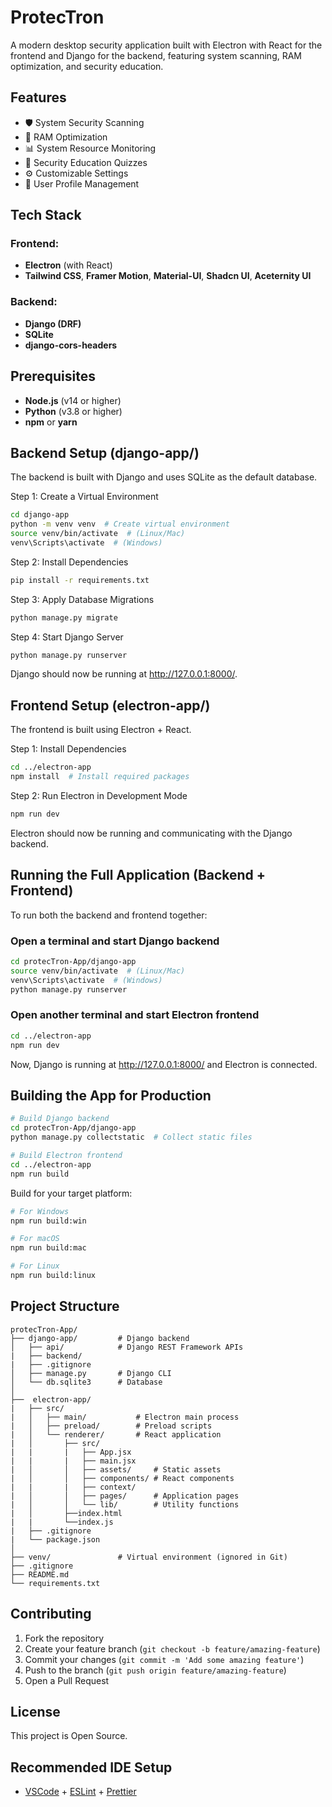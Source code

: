 # ProtecTron

A modern desktop security application built with Electron with React for the frontend and Django for the backend, featuring system scanning, RAM optimization, and security education.

## Features

- 🛡️ System Security Scanning
- 🚀 RAM Optimization
- 📊 System Resource Monitoring
- 📝 Security Education Quizzes
- ⚙️ Customizable Settings
- 👤 User Profile Management

## Tech Stack

### Frontend:

- **Electron** (with React)
- **Tailwind CSS**, **Framer Motion**, **Material-UI**, **Shadcn UI**, **Aceternity UI**

### Backend:

- **Django (DRF)**
- **SQLite**
- **django-cors-headers**

## Prerequisites

- **Node.js** (v14 or higher)
- **Python** (v3.8 or higher)
- **npm** or **yarn**

## Backend Setup (django-app/)

The backend is built with Django and uses SQLite as the default database.

Step 1: Create a Virtual Environment

```bash
cd django-app
python -m venv venv  # Create virtual environment
source venv/bin/activate  # (Linux/Mac)
venv\Scripts\activate  # (Windows)
```

Step 2: Install Dependencies

```bash
pip install -r requirements.txt
```

Step 3: Apply Database Migrations

```bash
python manage.py migrate
```

Step 4: Start Django Server

```bash
python manage.py runserver
```

Django should now be running at http://127.0.0.1:8000/.

## Frontend Setup (electron-app/)

The frontend is built using Electron + React.

Step 1: Install Dependencies

```bash
cd ../electron-app
npm install  # Install required packages
```

Step 2: Run Electron in Development Mode

```bash
npm run dev
```

Electron should now be running and communicating with the Django backend.

## Running the Full Application (Backend + Frontend)

To run both the backend and frontend together:

### Open a terminal and start Django backend

```bash
cd protecTron-App/django-app
source venv/bin/activate  # (Linux/Mac)
venv\Scripts\activate  # (Windows)
python manage.py runserver
```

### Open another terminal and start Electron frontend

```bash
cd ../electron-app
npm run dev
```

Now, Django is running at http://127.0.0.1:8000/ and Electron is connected.

## Building the App for Production

```bash
# Build Django backend
cd protecTron-App/django-app
python manage.py collectstatic  # Collect static files

# Build Electron frontend
cd ../electron-app
npm run build
```

Build for your target platform:

```bash
# For Windows
npm run build:win

# For macOS
npm run build:mac

# For Linux
npm run build:linux
```

## Project Structure

```
protecTron-App/
├── django-app/         # Django backend
│   ├── api/            # Django REST Framework APIs
|   ├── backend/
|   ├── .gitignore
│   ├── manage.py       # Django CLI
│   └── db.sqlite3      # Database
│
├──  electron-app/
|   ├── src/
|   │   ├── main/           # Electron main process
|   │   ├── preload/        # Preload scripts
|   │   └── renderer/       # React application
|   │       ├── src/
|   |       |   ├── App.jsx
|   |       |   ├── main.jsx
|   │       │   ├── assets/     # Static assets
|   │       │   ├── components/ # React components
|   |       |   ├── context/
|   │       │   ├── pages/      # Application pages
|   │       │   └── lib/        # Utility functions
|   │       ├──index.html
|   |       └──index.js
|   ├── .gitignore
|   └── package.json
│
├── venv/               # Virtual environment (ignored in Git)
├── .gitignore
├── README.md
└── requirements.txt
```

## Contributing

1. Fork the repository
2. Create your feature branch (`git checkout -b feature/amazing-feature`)
3. Commit your changes (`git commit -m 'Add some amazing feature'`)
4. Push to the branch (`git push origin feature/amazing-feature`)
5. Open a Pull Request

## License

This project is Open Source.

## Recommended IDE Setup

- [VSCode](https://code.visualstudio.com/) + [ESLint](https://marketplace.visualstudio.com/items?itemName=dbaeumer.vscode-eslint) + [Prettier](https://marketplace.visualstudio.com/items?itemName=esbenp.prettier-vscode)
